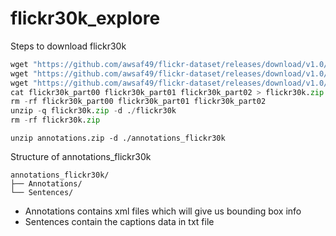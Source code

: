 # flickr30k_explore

Steps to download flickr30k
```python
wget "https://github.com/awsaf49/flickr-dataset/releases/download/v1.0/flickr30k_part00"
wget "https://github.com/awsaf49/flickr-dataset/releases/download/v1.0/flickr30k_part01"
wget "https://github.com/awsaf49/flickr-dataset/releases/download/v1.0/flickr30k_part02"
cat flickr30k_part00 flickr30k_part01 flickr30k_part02 > flickr30k.zip
rm -rf flickr30k_part00 flickr30k_part01 flickr30k_part02
unzip -q flickr30k.zip -d ./flickr30k
rm -rf flickr30k.zip
```

```bashrc
unzip annotations.zip -d ./annotations_flickr30k
```

Structure of annotations_flickr30k
```plaintext
annotations_flickr30k/
├── Annotations/
└── Sentences/
```

- Annotations contains xml files which will give us bounding box info
- Sentences contain the captions data in txt file

